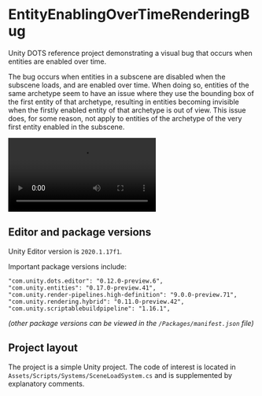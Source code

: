 # EntityEnablingOverTimeRenderingBug
Unity DOTS reference project demonstrating a visual bug that occurs when entities are enabled over time.

The bug occurs when entities in a subscene are disabled when the subscene loads, and are enabled over time.
When doing so, entities of the same archetype seem to have an issue where they use the bounding box of the first entity of that archetype, resulting in entities becoming invisible when the firstly enabled entity of that archetype is out of view. This issue does, for some reason, not apply to entities of the archetype of the very first entity enabled in the subscene.

![preview](https://user-images.githubusercontent.com/31402211/112812789-cc6ded00-907d-11eb-8a0c-f9c246ee124e.mp4)


## Editor and package versions
Unity Editor version is `2020.1.17f1`.

Important package versions include:
```
"com.unity.dots.editor": "0.12.0-preview.6",
"com.unity.entities": "0.17.0-preview.41",
"com.unity.render-pipelines.high-definition": "9.0.0-preview.71",
"com.unity.rendering.hybrid": "0.11.0-preview.42",
"com.unity.scriptablebuildpipeline": "1.16.1",
```
*(other package versions can be viewed in the `/Packages/manifest.json` file)*


## Project layout
The project is a simple Unity project.
The code of interest is located in `Assets/Scripts/Systems/SceneLoadSystem.cs` and is supplemented by explanatory comments.
